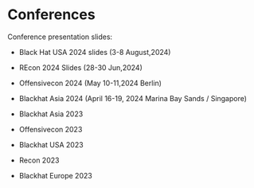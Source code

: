 # Conferences
Conference presentation slides:

- Black Hat USA 2024 slides (3-8 August,2024)

- REcon 2024 Slides (28-30 Jun,2024)

- Offensivecon 2024 (May 10-11,2024 Berlin)
  
- Blackhat Asia 2024 (April 16-19, 2024 Marina Bay Sands / Singapore)

- Blackhat Asia 2023

- Offensivecon 2023

- Blackhat USA 2023

- Recon 2023

- Blackhat Europe 2023
